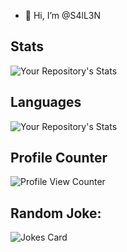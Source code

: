- 👋 Hi, I’m @S4lL3N
## Stats
![Your Repository's Stats](https://github-readme-stats.vercel.app/api?username=S4lL3N&show_icons=true)
## Languages
![Your Repository's Stats](https://github-readme-stats.vercel.app/api/top-langs/?username=S4lL3N&theme=blue-green)
## Profile Counter
![Profile View Counter](https://komarev.com/ghpvc/?username=S4lL3N)
## Random Joke:
![Jokes Card](https://readme-jokes.vercel.app/api)

<!-- Markdown -->
<!---
S4lL3N/S4lL3N is a ✨ special ✨ repository because its `README.md` (this file) appears on your GitHub profile.
You can click the Preview link to take a look at your changes.
- 👋 Hi, I’m @S4lL3N
- 👀 I’m interested in ...
- 🌱 I’m currently learning ...
- 💞️ I’m looking to collaborate on ...
- 📫 How to reach me ...  

--->
